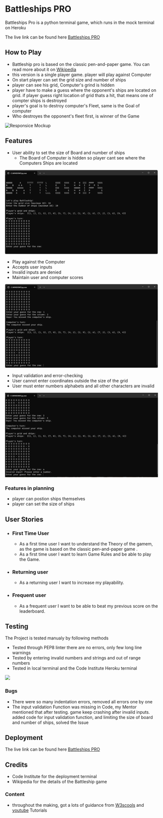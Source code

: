 # Battleships PRO

Battleships Pro is a python terminal game, which runs in the mock terminal on Heroku

The live link can be found here [Battleships PRO]()

## How to Play
- Battleship pro is based on the classic pen-and-paper game. You can read more about it on [Wikipedia](https://en.wikipedia.org/wiki/Battleship_(game))
- this version is a single player game. player will play against Computer
- On start player can set the grid size and number of ships
- player can see his grid, Computer's grind is hidden
- player have to make a guess where the opponent's ships are located on grid. if player guess right location of grid thats a hit, that means one of compter ships is destroyed
- player's goal is to destroy computer's Fleet, same is the Goal of computer
- Who destroyes the opponent's fleet first, is winner of the Game

![Responsice Mockup](assets/images/amiresponsive.png)



## Features
- User ability to set the size of Board and number of ships
  - The Board of Computer is hidden so player cant see where the Computers Ships are located
   
![game screenshot](Images/Screenshot1.png)
- Play against the Computer
- Accepts user inputs 
- Invalid inputs are denied
- Maintain user and computer scores

![game screenshot](Images/Screenshot.png)
- Input validation and error-checking
- User cannot enter coordinates outside the size of the grid
- User must enter numbers alphabets and all other characters are invalid

![game screenshot](Images/Screenshot2.png)
### Features in planning
  - player can postion ships themselves
  - player can set the size of ships

## User Stories

- ### First Time User
  - As a first time user I want to understand the Theory of the gamem,
    as the game is based on the classic pen-and-paper game .
  - As a first time user I want to learn Game Rules and be able to play the Game.

- ### Returning user
  - As a returning user I want to increase my playability.
 
- ### Frequent user
  - As a frequent user I want to be able to beat my previous score on the leaderboard.


## Testing 

 The Project is tested manualy by following methods
 - Tested through PEP8 linter there are no errors, only few long line warnings
 - Tested by entering invalid numbers and strings and out of range numbers
 - Tested in local terminal and the Code Institute Heroku terminal

![](assets/images/lighthouse.png)

### Bugs
- There were so many indentation errors, removed all errors one by one
- The input validation Function was missing in Code, my Mentor mentioned that after testing. game keep crashing after invalid inputs. added code for input validation function, and limiting the size of board and number of ships, solved the Issue
  


## Deployment


The live link can be found here [Battleships PRO]()


## Credits 
- Code Institute for the deployment terminal
- Wikipedia for the details of the Battleship game

### Content 

- throughout the making, got a lots of guidance from [W3scools](https://www.w3schools.com/) and [youtube](https://www.youtube.com/) Tutorials 






